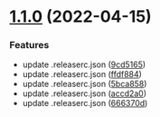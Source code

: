 # [1.1.0](https://github.com/yyzxw/test-ci/compare/v1.0.1...v1.1.0) (2022-04-15)


### Features

* update .releaserc.json ([9cd5165](https://github.com/yyzxw/test-ci/commit/9cd5165c422e78f83938f456cbc7663eb27c15e2))
* update .releaserc.json ([ffdf884](https://github.com/yyzxw/test-ci/commit/ffdf88407311c5f310c4d759b929dc02c96b0d00))
* update .releaserc.json ([5bca858](https://github.com/yyzxw/test-ci/commit/5bca8584ff21ef97acf091292e751190c61df5b7))
* update .releaserc.json ([accd2a0](https://github.com/yyzxw/test-ci/commit/accd2a0ea52017f3ff4532adb09460118c71321e))
* update .releaserc.json ([666370d](https://github.com/yyzxw/test-ci/commit/666370daebbe187b39a08b1322eb09f1ca3bcca8))
